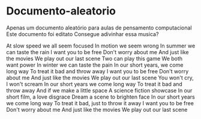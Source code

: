 # Documento-aleatorio
Apenas um documento aleatório para aulas de pensamento computacional
Este documento foi editato
Consegue adivinhar essa musica?

At slow speed we all seem focused
In motion we seem wrong
In summer we can taste the rain
I want you to be free
Don't worry about me
And just like the movies
We play out our last scene
Two can play this game
We both want power
In winter we can taste the pain
In our short years, we come long way
To treat it bad and throw away
I want you to be free
Don't worry about me
And just like the movies
We play out our last scene
You won't cry, I won't scream
In our short years we come long way
To treat it bad and throw away
And if we make a little space
A science fiction showcase
In our short film, a love disgrace
Dream a scene to brighten face
In our short years we come long way
To treat it bad, just to throw it away
I want you to be free
Don't worry about me
And just like the movies
We play out our last scene
